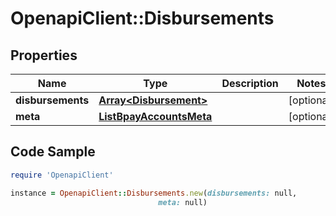 # OpenapiClient::Disbursements

## Properties

Name | Type | Description | Notes
------------ | ------------- | ------------- | -------------
**disbursements** | [**Array&lt;Disbursement&gt;**](Disbursement.md) |  | [optional] 
**meta** | [**ListBpayAccountsMeta**](ListBpayAccountsMeta.md) |  | [optional] 

## Code Sample

```ruby
require 'OpenapiClient'

instance = OpenapiClient::Disbursements.new(disbursements: null,
                                 meta: null)
```


